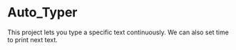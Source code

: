 # Auto_Typer
This project lets you type a specific text continuously.
We can also set time to print next text.
